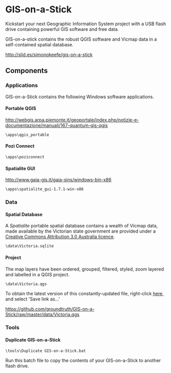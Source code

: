 # GIS-on-a-Stick

Kickstart your next Geographic Information System project with a USB flash drive containing powerful GIS software  and free data.

GIS-on-a-stick contains the robust QGIS software and Vicmap data in a self-contained spatial database.

http://slid.es/simonokeefe/gis-on-a-stick

## Components

### Applications

GIS-on-a-Stick contains the following Windows software applications.

#### Portable QGIS

http://webgis.arpa.piemonte.it/geoportale/index.php/notizie-e-documentazione/manuali/167-quantum-gis-qgis

`\apps\qgis_portable`

#### Pozi Connect

`\apps\poziconnect`

#### Spatialite GUI

http://www.gaia-gis.it/gaia-sins/windows-bin-x86

`\apps\spatialite_gui-1.7.1-win-x86`

### Data

#### Spatial Database

A *Spatialite* portable spatial database contains a wealth of Vicmap data, made available by the Victorian state government are provided under a [Creative Commons Attribution 3.0 Australia licence](http://creativecommons.org/licenses/by/3.0/au/deed.en).

`\data\Victoria.sqlite`

#### Project

The map layers have been ordered, grouped, filtered, styled, zoom layered and labelled in a QGIS project.

`\data\Victoria.qgs`

To obtain the latest version of this constantly-updated file, right-click [here](https://github.com/groundtruth/GIS-on-a-Stick/raw/master/data/Victoria.qgs), and select 'Save link as...'

https://github.com/groundtruth/GIS-on-a-Stick/raw/master/data/Victoria.qgs

### Tools

#### Duplicate GIS-on-a-Stick

`\tools\Duplicate GIS-on-a-Stick.bat`

Run this batch file to copy the contents of your GIS-on-a-Stick to another flash drive.